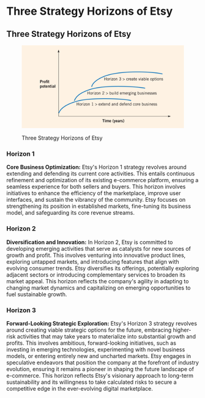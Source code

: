 # Three Strategy Horizons of Etsy

## Three Strategy Horizons of Etsy

<figure><img src=".gitbook/assets/3 horizon.png" alt=""><figcaption><p>Three Strategy Horizons of Etsy</p></figcaption></figure>

### **Horizon 1**

**Core Business Optimization:** Etsy's Horizon 1 strategy revolves around extending and defending its current core activities. This entails continuous refinement and optimization of its existing e-commerce platform, ensuring a seamless experience for both sellers and buyers. This horizon involves initiatives to enhance the efficiency of the marketplace, improve user interfaces, and sustain the vibrancy of the community. Etsy focuses on strengthening its position in established markets, fine-tuning its business model, and safeguarding its core revenue streams.

### **Horizon 2**

**Diversification and Innovation:** In Horizon 2, Etsy is committed to developing emerging activities that serve as catalysts for new sources of growth and profit. This involves venturing into innovative product lines, exploring untapped markets, and introducing features that align with evolving consumer trends. Etsy diversifies its offerings, potentially exploring adjacent sectors or introducing complementary services to broaden its market appeal. This horizon reflects the company's agility in adapting to changing market dynamics and capitalizing on emerging opportunities to fuel sustainable growth.

### **Horizon 3**

**Forward-Looking Strategic Exploration:** Etsy's Horizon 3 strategy revolves around creating viable strategic options for the future, embracing higher-risk activities that may take years to materialize into substantial growth and profits. This involves ambitious, forward-looking initiatives, such as investing in emerging technologies, experimenting with novel business models, or entering entirely new and uncharted markets. Etsy engages in speculative endeavors that position the company at the forefront of industry evolution, ensuring it remains a pioneer in shaping the future landscape of e-commerce. This horizon reflects Etsy's visionary approach to long-term sustainability and its willingness to take calculated risks to secure a competitive edge in the ever-evolving digital marketplace.

